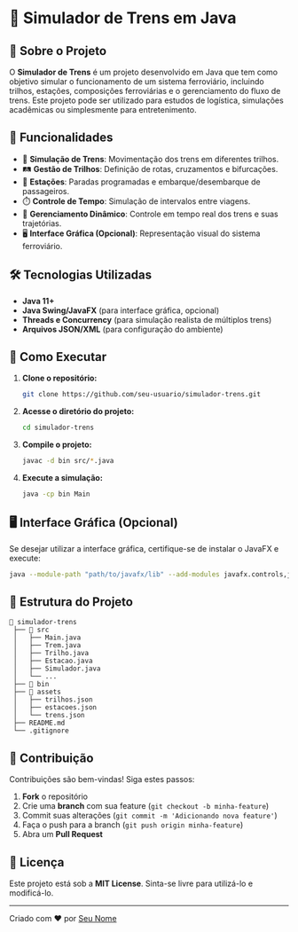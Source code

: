# 🚆 Simulador de Trens em Java

## 📌 Sobre o Projeto
O **Simulador de Trens** é um projeto desenvolvido em Java que tem como objetivo simular o funcionamento de um sistema ferroviário, incluindo trilhos, estações, composições ferroviárias e o gerenciamento do fluxo de trens. Este projeto pode ser utilizado para estudos de logística, simulações acadêmicas ou simplesmente para entretenimento.

## 🎯 Funcionalidades
- 🔄 **Simulação de Trens**: Movimentação dos trens em diferentes trilhos.
- 🛤️ **Gestão de Trilhos**: Definição de rotas, cruzamentos e bifurcações.
- 🚉 **Estações**: Paradas programadas e embarque/desembarque de passageiros.
- ⏱️ **Controle de Tempo**: Simulação de intervalos entre viagens.
- 🔄 **Gerenciamento Dinâmico**: Controle em tempo real dos trens e suas trajetórias.
- 🖥️ **Interface Gráfica (Opcional)**: Representação visual do sistema ferroviário.

## 🛠️ Tecnologias Utilizadas
- **Java 11+**
- **Java Swing/JavaFX** (para interface gráfica, opcional)
- **Threads e Concurrency** (para simulação realista de múltiplos trens)
- **Arquivos JSON/XML** (para configuração do ambiente)

## 🚀 Como Executar
1. **Clone o repositório:**
   ```sh
   git clone https://github.com/seu-usuario/simulador-trens.git
   ```
2. **Acesse o diretório do projeto:**
   ```sh
   cd simulador-trens
   ```
3. **Compile o projeto:**
   ```sh
   javac -d bin src/*.java
   ```
4. **Execute a simulação:**
   ```sh
   java -cp bin Main
   ```

## 🖥️ Interface Gráfica (Opcional)
Se desejar utilizar a interface gráfica, certifique-se de instalar o JavaFX e execute:
```sh
java --module-path "path/to/javafx/lib" --add-modules javafx.controls,javafx.fxml -cp bin Main
```

## 📂 Estrutura do Projeto
```
📂 simulador-trens
 ├── 📂 src
 │   ├── Main.java
 │   ├── Trem.java
 │   ├── Trilho.java
 │   ├── Estacao.java
 │   ├── Simulador.java
 │   └── ...
 ├── 📂 bin
 ├── 📂 assets
 │   ├── trilhos.json
 │   ├── estacoes.json
 │   └── trens.json
 ├── README.md
 └── .gitignore
```

## 🤝 Contribuição
Contribuições são bem-vindas! Siga estes passos:
1. **Fork** o repositório
2. Crie uma **branch** com sua feature (`git checkout -b minha-feature`)
3. Commit suas alterações (`git commit -m 'Adicionando nova feature'`)
4. Faça o push para a branch (`git push origin minha-feature`)
5. Abra um **Pull Request**

## 📄 Licença
Este projeto está sob a **MIT License**. Sinta-se livre para utilizá-lo e modificá-lo.

---
Criado com ❤️ por [Seu Nome](https://github.com/seu-usuario)

